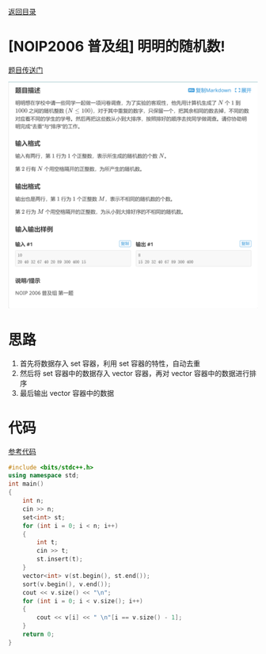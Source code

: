 [返回目录](../readme.md)

# [NOIP2006 普及组] 明明的随机数!

[题目传送门](https://www.luogu.com.cn/problem/P1059)

![P1059.1](../img/P1059.1.png)



# 思路
1. 首先将数据存入 set 容器，利用 set 容器的特性，自动去重
2. 然后将 set 容器中的数据存入 vector 容器，再对 vector 容器中的数据进行排序
3. 最后输出 vector 容器中的数据

# 代码
[参考代码](./P1059.cpp)

```cpp
#include <bits/stdc++.h>  
using namespace std;
int main()
{
    int n;
    cin >> n;
    set<int> st;  
    for (int i = 0; i < n; i++)
    {
        int t;
        cin >> t;
        st.insert(t);
    }
    vector<int> v(st.begin(), st.end());  
    sort(v.begin(), v.end());  
    cout << v.size() << "\n";
    for (int i = 0; i < v.size(); i++)
    {
        cout << v[i] << " \n"[i == v.size() - 1];  
    }
    return 0;
}
```